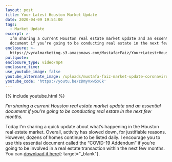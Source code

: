 ```yaml
---
layout: post
title: Your Latest Houston Market Update
date: 2020-04-09 19:54:00
tags:
  - Market Update
excerpt: >-
  I’m sharing a current Houston real estate market update and an essential
  document if you’re going to be conducting real estate in the next few months.
enclosure: >-
  https://vyralmarketing.s3.amazonaws.com/Mustafa+Faiz/Your+Latest+Houston+Market+Update.mp4
pullquote:
enclosure_type: video/mp4
enclosure_time:
use_youtube_image: false
youtube_alternate_image: /uploads/mustafa-faiz-market-update-coronavirus-youtube.jpg
youtube_code: 'https://youtu.be/zDmyVxw5xCk'
---
```


{% include youtube.html %}

*I’m sharing a current Houston real estate market update and an essential document if you’re going to be conducting real estate in the next few months.*

Today I’m sharing a quick update about what’s happening in the Houston real estate market. Overall, activity has slowed down, for justifiable reasons. However, dozens of homes continue to be listed daily. I encourage you to use this essential document called the “COVID-19 Addendum” if you’re going to be involved in a real estate transaction within the next few months. You can [download it here](https://www.texasrealestate.com/members/posts/new-covid-19-form-for-members-of-texas-realtors/){: target="_blank"}.